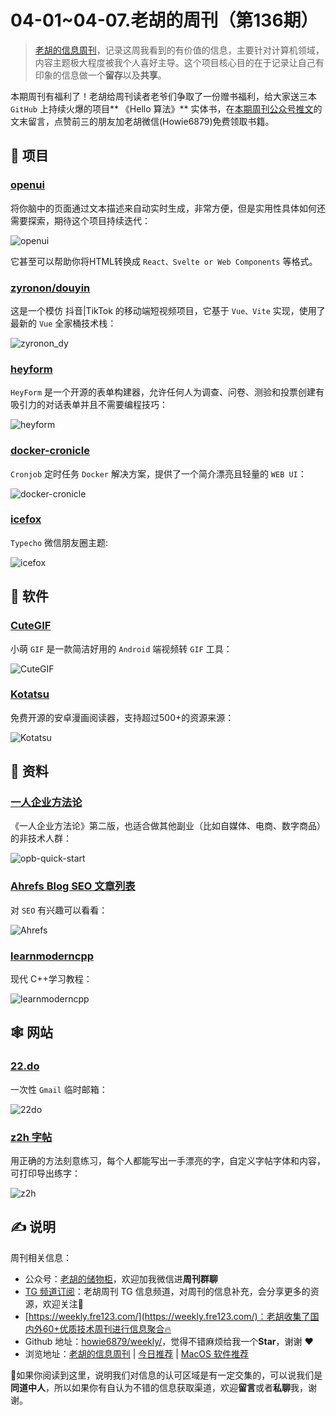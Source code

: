 # 04-01~04-07.老胡的周刊（第136期）

> [老胡的信息周刊](https://weekly.howie6879.com/)，记录这周我看到的有价值的信息，主要针对计算机领域，内容主题极大程度被我个人喜好主导。这个项目核心目的在于记录让自己有印象的信息做一个**留存**以及**共享**。

本期周刊有福利了！老胡给周刊读者老爷们争取了一份赠书福利，给大家送三本 `GitHub` 上持续火爆的项目** 《Hello 算法》** 实体书，在[本期周刊公众号推文](https://mp.weixin.qq.com/s/9_gq-PGxvxUYqQo431k7nA)的文末留言，点赞前三的朋友加老胡微信(Howie6879)免费领取书籍。

## 🎯 项目

### [openui](https://github.com/wandb/openui)

将你脑中的页面通过文本描述来自动实时生成，非常方便，但是实用性具体如何还需要探索，期待这个项目持续迭代：

![openui](https://images-1252557999.file.myqcloud.com/uPic/openui.jpg)

它甚至可以帮助你将HTML转换成 `React、Svelte or Web Components` 等格式。

### [zyronon/douyin](https://github.com/zyronon/douyin)

这是一个模仿 抖音|TikTok 的移动端短视频项目，它基于 `Vue、Vite` 实现，使用了最新的 `Vue` 全家桶技术栈：

![zyronon_dy](https://images-1252557999.file.myqcloud.com/uPic/zyronon_dy.jpg)

### [heyform](https://github.com/heyform/heyform)

`HeyForm` 是一个开源的表单构建器，允许任何人为调查、问卷、测验和投票创建有吸引力的对话表单并且不需要编程技巧：

![heyform](https://images-1252557999.file.myqcloud.com/uPic/heyform.png)

### [docker-cronicle](https://github.com/soulteary/docker-cronicle)

`Cronjob` 定时任务 `Docker` 解决方案，提供了一个简介漂亮且轻量的 `WEB UI`：

![docker-cronicle](https://images-1252557999.file.myqcloud.com/uPic/docker-cronicle.png)

### [icefox](https://github.com/xiaopanglian/icefox)

`Typecho` 微信朋友圈主题:

![icefox](https://images-1252557999.file.myqcloud.com/uPic/icefox.jpg)

## 🤖 软件

### [CuteGIF](https://github.com/tasy5kg/CuteGIF)

小萌 `GIF` 是一款简洁好用的 `Android` 端视频转 `GIF` 工具：

![CuteGIF](https://images-1252557999.file.myqcloud.com/uPic/CuteGIF.jpg)

### [Kotatsu](https://github.com/KotatsuApp/Kotatsu)

免费开源的安卓漫画阅读器，支持超过500+的资源来源：

![Kotatsu](https://images-1252557999.file.myqcloud.com/uPic/Kotatsu.jpg)

## 👀 资料

### [一人企业方法论](https://github.com/easychen/one-person-businesses-methodology-v2.0)

《一人企业方法论》第二版，也适合做其他副业（比如自媒体、电商、数字商品）的非技术人群：

![opb-quick-start](https://images-1252557999.file.myqcloud.com/uPic/opb-quick-start.jpg)

### [Ahrefs Blog SEO 文章列表](https://xuxuyu.notion.site/1468d1c9ea65473b934917d8ab25979b?v=dcaec075d4b34a8e8af5be0bc9a259a0)

对 `SEO` 有兴趣可以看看：

![Ahrefs](https://images-1252557999.file.myqcloud.com/uPic/Ahrefs.jpg)

### [learnmoderncpp](https://learnmoderncpp.com/)

现代 C++学习教程：

![learnmoderncpp](https://images-1252557999.file.myqcloud.com/uPic/learnmoderncpp.jpg)

## 🕸 网站

### [22.do](https://22.do/)

一次性 `Gmail` 临时邮箱：

![22do](https://images-1252557999.file.myqcloud.com/uPic/22do.jpg)

### [z2h 字帖](https://paper.z2h.cn/)

用正确的方法刻意练习，每个人都能写出一手漂亮的字，自定义字帖字体和内容，可打印导出练字：

![z2h](https://images-1252557999.file.myqcloud.com/uPic/z2h.jpg)

## ✍️ 说明

周刊相关信息：

- 公众号：[老胡的储物柜](https://images-1252557999.file.myqcloud.com/uPic/ETIbMe.jpg)，欢迎加我微信进**周刊群聊**
- [TG 频道订阅](https://t.me/howie_weekly)：老胡周刊 TG 信息频道，对周刊的信息补充，会分享更多的资源，欢迎关注👏
- [https://weekly.fre123.com/](https://weekly.fre123.com/)：老胡收集了国内外60+优质技术周刊进行信息聚合🔥
- Github 地址：[howie6879/weekly/](https://github.com/howie6879/weekly/)，觉得不错麻烦给我一个**Star**，谢谢 ❤️
- 浏览地址：[老胡的信息周刊](https://weekly.howie6879.com) | [今日推荐](https://weekly.howie6879.com/recommend/index.html) | [MacOS 软件推荐](https://weekly.howie6879.com/soft/mac.html)

🙌如果你阅读到这里，说明我们对信息的认可区域是有一定交集的，可以说我们是**同道中人**，所以如果你有自认为不错的信息获取渠道，欢迎**留言**或者**私聊**我，谢谢。
